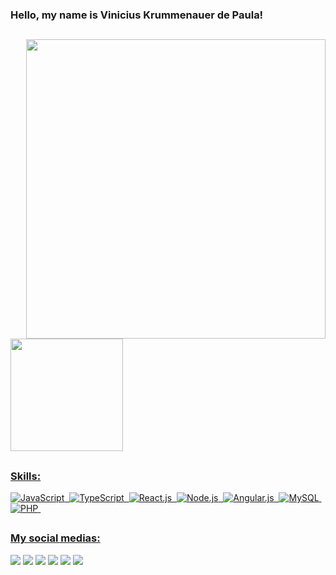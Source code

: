 ### Hello, my name is Vinicius Krummenauer de Paula!

##

<div>
<img align="right" height="479em" src="https://raw.githubusercontent.com/gist/vinikrummenauer/0ce8fc4519126a5409981a217e940b81/raw/072fa0727db1adc9bc81eb287c9367a96d18ae30/githubcard.svg" />
  <a href="https://github.com/vinikrummenauer">
  <img height="180em" src="https://github-readme-stats.vercel.app/api?username=vinikrummenauer&show_icons=true&hide_border=true&theme=tokyonight&include_all_commits=true&count_private=true&bg_color=35,1a1b27,252334"/>
</div>

##

### Skills:
![JavaScript](https://img.shields.io/badge/-JavaScript-0D1117?style=for-the-badge&logo=javascript&labelColor=0D1117&textColor=0D1117)&nbsp;
![TypeScript](https://img.shields.io/badge/TypeScript-0D1117?style=for-the-badge&logo=typescript&labelColor=0D1117&textColor=0D1117)&nbsp;
![React.js](https://img.shields.io/badge/-React.js-0D1117?style=for-the-badge&logo=react&labelColor=0D1117)&nbsp;
![Node.js](https://img.shields.io/badge/Node.js-0D1117?style=for-the-badge&logo=node.js&logoColor=green)&nbsp;
![Angular.js](https://img.shields.io/badge/AngularJS-0D1117?style=for-the-badge&logo=angularjs&labelColor=0D1117&textColor=0D1117)&nbsp;
![MySQL](https://img.shields.io/badge/-MySQL-0D1117?style=for-the-badge&logo=mysql&labelColor=0D1117&textColor=0D1117)&nbsp;
![PHP](https://img.shields.io/badge/PHP-0D1117?style=for-the-badge&logo=php&labelColor=0D1117&textColor=0D1117)&nbsp;

##

### My social medias:

<div>
  <a href="mailto:viniciuskdepaula@gmail.com?subject=Hello!" target="_blank"><img src="https://img.shields.io/badge/Gmail-D14836?style=for-the-badge&logo=gmail&logoColor=white" target="_blank"></a>
  <a href="https://wa.me/5505195633760" target="_blank"><img src="https://img.shields.io/badge/WhatsApp-25D366?style=for-the-badge&logo=whatsapp&logoColor=white" target="_blank"></a>
  <a href="https://www.instagram.com/mynezius_999" target="_blank"><img src="https://img.shields.io/badge/Instagram-E4405F?style=for-the-badge&logo=instagram&logoColor=white" target="_blank"></a>
  <a href="https://www.twitch.tv/viniwrld" target="_blank"><img src="https://img.shields.io/badge/Twitch-9146FF?style=for-the-badge&logo=twitch&logoColor=white" target="_blank"></a>
  <a href="https://steamcommunity.com/id/viniizinw" target="_blank"><img src="https://img.shields.io/badge/Steam-000000?style=for-the-badge&logo=steam&logoColor=white" target="_blank"></a>
  <a href="https://open.spotify.com/user/buxnyez46r9ya7kr5lj8uv9my?si=7986414ef7634376" target="_blank"><img src="https://img.shields.io/badge/Spotify-1ED760?&style=for-the-badge&logo=spotify&logoColor=white" target="_blank"></a>
</div> 
  
##

